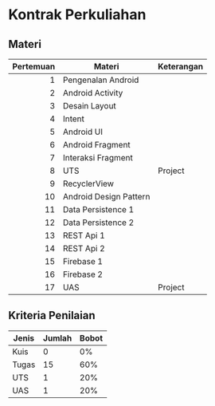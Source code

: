 # Kontrak Perkuliahan

## Materi

| Pertemuan | Materi                 | Keterangan |
| ---:      | ---                    | ---        |
| 1         | Pengenalan Android     |            |
| 2         | Android Activity       |            |
| 3         | Desain Layout          |            |
| 4         | Intent                 |            |
| 5         | Android UI             |            |
| 6         | Android Fragment       |            |
| 7         | Interaksi Fragment     |            |
| 8         | UTS                    | Project    |
| 9         | RecyclerView           |            |
| 10        | Android Design Pattern |            |
| 11        | Data Persistence 1     |            |
| 12        | Data Persistence 2     |            |
| 13        | REST Api 1             |            |
| 14        | REST Api 2             |            |
| 15        | Firebase 1             |            |
| 16        | Firebase 2             |            |
| 17        | UAS                    | Project    |

## Kriteria Penilaian

| Jenis | Jumlah | Bobot |
| ---   | ---    | ---   |
| Kuis  | 0      | 0%    |
| Tugas | 15     | 60%   |
| UTS   | 1      | 20%   |
| UAS   | 1      | 20%   |
